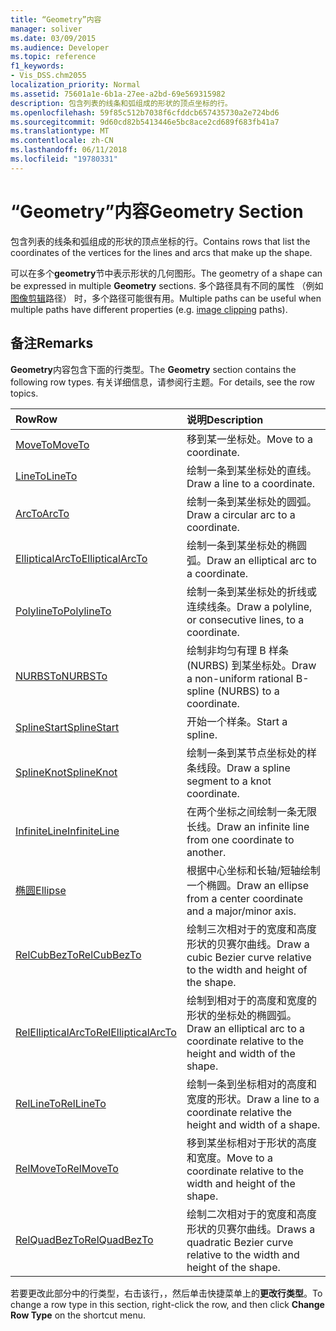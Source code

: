 ```yaml
---
title: “Geometry”内容
manager: soliver
ms.date: 03/09/2015
ms.audience: Developer
ms.topic: reference
f1_keywords:
- Vis_DSS.chm2055
localization_priority: Normal
ms.assetid: 75601a1e-6b1a-27ee-a2bd-69e569315982
description: 包含列表的线条和弧组成的形状的顶点坐标的行。
ms.openlocfilehash: 59f85c512b7038f6cfddcb657435730a2e724bd6
ms.sourcegitcommit: 9d60cd82b5413446e5bc8ace2cd689f683fb41a7
ms.translationtype: MT
ms.contentlocale: zh-CN
ms.lasthandoff: 06/11/2018
ms.locfileid: "19780331"
---
```

# <a name="geometry-section"></a><span data-ttu-id="12360-103">“Geometry”内容</span><span class="sxs-lookup"><span data-stu-id="12360-103">Geometry Section</span></span>

<span data-ttu-id="12360-104">包含列表的线条和弧组成的形状的顶点坐标的行。</span><span class="sxs-lookup"><span data-stu-id="12360-104">Contains rows that list the coordinates of the vertices for the lines and arcs that make up the shape.</span></span> 
  
<span data-ttu-id="12360-105">可以在多个**geometry**节中表示形状的几何图形。</span><span class="sxs-lookup"><span data-stu-id="12360-105">The geometry of a shape can be expressed in multiple **Geometry** sections.</span></span> <span data-ttu-id="12360-106">多个路径具有不同的属性 （例如[图像剪辑](clippingpath-cell-foreign-image-info-section.md)路径） 时，多个路径可能很有用。</span><span class="sxs-lookup"><span data-stu-id="12360-106">Multiple paths can be useful when multiple paths have different properties (e.g. [image clipping](clippingpath-cell-foreign-image-info-section.md) paths).</span></span> 
  
## <a name="remarks"></a><span data-ttu-id="12360-107">备注</span><span class="sxs-lookup"><span data-stu-id="12360-107">Remarks</span></span>

<span data-ttu-id="12360-108">**Geometry**内容包含下面的行类型。</span><span class="sxs-lookup"><span data-stu-id="12360-108">The **Geometry** section contains the following row types.</span></span> <span data-ttu-id="12360-109">有关详细信息，请参阅行主题。</span><span class="sxs-lookup"><span data-stu-id="12360-109">For details, see the row topics.</span></span> 
  
|<span data-ttu-id="12360-110">**Row**</span><span class="sxs-lookup"><span data-stu-id="12360-110">**Row**</span></span>|<span data-ttu-id="12360-111">**说明**</span><span class="sxs-lookup"><span data-stu-id="12360-111">**Description**</span></span>|
|:-----|:-----|
|[<span data-ttu-id="12360-112">MoveTo</span><span class="sxs-lookup"><span data-stu-id="12360-112">MoveTo</span></span>](moveto-row-geometry-section.md) <br/> |<span data-ttu-id="12360-113">移到某一坐标处。</span><span class="sxs-lookup"><span data-stu-id="12360-113">Move to a coordinate.</span></span>  <br/> |
|[<span data-ttu-id="12360-114">LineTo</span><span class="sxs-lookup"><span data-stu-id="12360-114">LineTo</span></span>](lineto-row-geometry-section.md) <br/> |<span data-ttu-id="12360-115">绘制一条到某坐标处的直线。</span><span class="sxs-lookup"><span data-stu-id="12360-115">Draw a line to a coordinate.</span></span>  <br/> |
|[<span data-ttu-id="12360-116">ArcTo</span><span class="sxs-lookup"><span data-stu-id="12360-116">ArcTo</span></span>](arcto-row-geometry-section.md) <br/> |<span data-ttu-id="12360-117">绘制一条到某坐标处的圆弧。</span><span class="sxs-lookup"><span data-stu-id="12360-117">Draw a circular arc to a coordinate.</span></span>  <br/> |
|[<span data-ttu-id="12360-118">EllipticalArcTo</span><span class="sxs-lookup"><span data-stu-id="12360-118">EllipticalArcTo</span></span>](ellipticalarcto-row-geometry-section.md) <br/> |<span data-ttu-id="12360-119">绘制一条到某坐标处的椭圆弧。</span><span class="sxs-lookup"><span data-stu-id="12360-119">Draw an elliptical arc to a coordinate.</span></span>  <br/> |
|[<span data-ttu-id="12360-120">PolylineTo</span><span class="sxs-lookup"><span data-stu-id="12360-120">PolylineTo</span></span>](polylineto-row-geometry-section.md) <br/> |<span data-ttu-id="12360-121">绘制一条到某坐标处的折线或连续线条。</span><span class="sxs-lookup"><span data-stu-id="12360-121">Draw a polyline, or consecutive lines, to a coordinate.</span></span>  <br/> |
|[<span data-ttu-id="12360-122">NURBSTo</span><span class="sxs-lookup"><span data-stu-id="12360-122">NURBSTo</span></span>](nurbsto-row-geometry-section.md) <br/> |<span data-ttu-id="12360-123">绘制非均匀有理 B 样条 (NURBS) 到某坐标处。</span><span class="sxs-lookup"><span data-stu-id="12360-123">Draw a non-uniform rational B-spline (NURBS) to a coordinate.</span></span>  <br/> |
|[<span data-ttu-id="12360-124">SplineStart</span><span class="sxs-lookup"><span data-stu-id="12360-124">SplineStart</span></span>](splinestart-row-geometry-section.md) <br/> |<span data-ttu-id="12360-125">开始一个样条。</span><span class="sxs-lookup"><span data-stu-id="12360-125">Start a spline.</span></span>  <br/> |
|[<span data-ttu-id="12360-126">SplineKnot</span><span class="sxs-lookup"><span data-stu-id="12360-126">SplineKnot</span></span>](splineknot-row-geometry-section.md) <br/> |<span data-ttu-id="12360-127">绘制一条到某节点坐标处的样条线段。</span><span class="sxs-lookup"><span data-stu-id="12360-127">Draw a spline segment to a knot coordinate.</span></span>  <br/> |
|[<span data-ttu-id="12360-128">InfiniteLine</span><span class="sxs-lookup"><span data-stu-id="12360-128">InfiniteLine</span></span>](infiniteline-row-geometry-section.md) <br/> |<span data-ttu-id="12360-129">在两个坐标之间绘制一条无限长线。</span><span class="sxs-lookup"><span data-stu-id="12360-129">Draw an infinite line from one coordinate to another.</span></span>  <br/> |
|[<span data-ttu-id="12360-130">椭圆</span><span class="sxs-lookup"><span data-stu-id="12360-130">Ellipse</span></span>](ellipse-row-geometry-section.md) <br/> |<span data-ttu-id="12360-131">根据中心坐标和长轴/短轴绘制一个椭圆。</span><span class="sxs-lookup"><span data-stu-id="12360-131">Draw an ellipse from a center coordinate and a major/minor axis.</span></span>  <br/> |
|[<span data-ttu-id="12360-132">RelCubBezTo</span><span class="sxs-lookup"><span data-stu-id="12360-132">RelCubBezTo</span></span>](relcubbezto-row-geometry-section.md) <br/> |<span data-ttu-id="12360-133">绘制三次相对于的宽度和高度形状的贝赛尔曲线。</span><span class="sxs-lookup"><span data-stu-id="12360-133">Draw a cubic Bezier curve relative to the width and height of the shape.</span></span>  <br/> |
|[<span data-ttu-id="12360-134">RelEllipticalArcTo</span><span class="sxs-lookup"><span data-stu-id="12360-134">RelEllipticalArcTo</span></span>](relellipticalarcto-row-geometry-section.md) <br/> |<span data-ttu-id="12360-135">绘制到相对于的高度和宽度的形状的坐标处的椭圆弧。</span><span class="sxs-lookup"><span data-stu-id="12360-135">Draw an elliptical arc to a coordinate relative to the height and width of the shape.</span></span>  <br/> |
|[<span data-ttu-id="12360-136">RelLineTo</span><span class="sxs-lookup"><span data-stu-id="12360-136">RelLineTo</span></span>](rellineto-row-geometry-section.md) <br/> |<span data-ttu-id="12360-137">绘制一条到坐标相对的高度和宽度的形状。</span><span class="sxs-lookup"><span data-stu-id="12360-137">Draw a line to a coordinate relative the height and width of a shape.</span></span>  <br/> |
|[<span data-ttu-id="12360-138">RelMoveTo</span><span class="sxs-lookup"><span data-stu-id="12360-138">RelMoveTo</span></span>](relmoveto-row-geometry-section.md) <br/> |<span data-ttu-id="12360-139">移到某坐标相对于形状的高度和宽度。</span><span class="sxs-lookup"><span data-stu-id="12360-139">Move to a coordinate relative to the width and height of the shape.</span></span>  <br/> |
|[<span data-ttu-id="12360-140">RelQuadBezTo</span><span class="sxs-lookup"><span data-stu-id="12360-140">RelQuadBezTo</span></span>](relquadbezto-row-geometry-section.md) <br/> |<span data-ttu-id="12360-141">绘制二次相对于的宽度和高度形状的贝赛尔曲线。</span><span class="sxs-lookup"><span data-stu-id="12360-141">Draws a quadratic Bezier curve relative to the width and height of the shape.</span></span>  <br/> |
   
<span data-ttu-id="12360-142">若要更改此部分中的行类型，右击该行，，然后单击快捷菜单上的**更改行类型**。</span><span class="sxs-lookup"><span data-stu-id="12360-142">To change a row type in this section, right-click the row, and then click **Change Row Type** on the shortcut menu.</span></span> 
  

